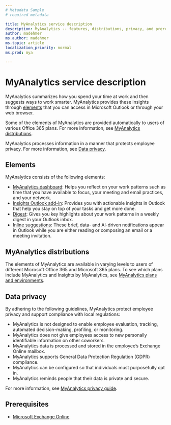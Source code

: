 ```yaml
---
# Metadata Sample
# required metadata

title: MyAnalytics service description
description: MyAnalytics -- features, distributions, privacy, and prerequisites
author: madehmer
ms.author: madehmer
ms.topic: article
localization_priority: normal 
ms.prod: mya

---
```


# MyAnalytics service description

MyAnalytics summarizes how you spend your time at work and then suggests ways to work smarter. MyAnalytics provides these insights through [elements](#elements) that you can access in Microsoft Outlook or through your web browser.

Some of the elements of MyAnalytics are provided automatically to users of various Office 365 plans. For more information, see [MyAnalytics distributions](#myanalytics-distributions).  

MyAnalytics processes information in a manner that protects employee privacy. For more information, see [Data privacy](#data-privacy).

## Elements

MyAnalytics consists of the following elements:

 * [MyAnalytics dashboard](https://docs.microsoft.com/workplace-analytics/myanalytics/use/dashboard-2): Helps you reflect on your work patterns such as time that you have available to focus, your meeting and email practices, and your network.
 * [Insights Outlook add-in](https://docs.microsoft.com/workplace-analytics/myanalytics/use/add-in): Provides you with actionable insights in Outlook that help you stay on top of your tasks and get more done.
 * [Digest](https://docs.microsoft.com/workplace-analytics/myanalytics/use/email-digest-2): Gives you key highlights about your work patterns in a weekly digest in your Outlook inbox.
 * [Inline suggestions](https://docs.microsoft.com/workplace-analytics/myanalytics/use/mya-notifications): These brief, data- and AI-driven notifications appear in Outlook while you are either reading or composing an email or a meeting invitation.

## MyAnalytics distributions

The elements of MyAnalytics are available in varying levels to users of different Microsoft Office 365 and Microsoft 365 plans. To see which plans include MyAnalytics and Insights by MyAnalytics, see [MyAnalytics plans and environments](https://docs.microsoft.com/workplace-analytics/myanalytics/overview/plans-environments).

## Data privacy

By adhering to the following guidelines, MyAnalytics protect employee privacy and support compliance with local regulations:

 * MyAnalytics is not designed to enable employee evaluation, tracking, automated decision-making, profiling, or monitoring.
 * MyAnalytics does not give employees access to new personally identifiable information on other coworkers.
 * MyAnalytics data is processed and stored in the employee’s Exchange Online mailbox.
 * MyAnalytics supports General Data Protection Regulation (GDPR) compliance.
 * MyAnalytics can be configured so that individuals must purposefully opt in.
 * MyAnalytics reminds people that their data is private and secure.

For more information, see [MyAnalytics privacy guide](https://docs.microsoft.com/workplace-analytics/myanalytics/overview/privacy-guide).

## Prerequisites

 * [Microsoft Exchange Online](https://docs.microsoft.com/office365/servicedescriptions/exchange-online-service-description/exchange-online-service-description)
